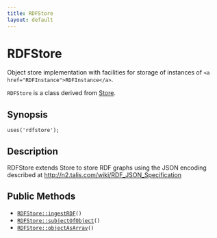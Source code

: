 ```yaml
---
title: RDFStore
layout: default
---
```


# RDFStore

Object store implementation with facilities for storage of instances of
`<a href="RDFInstance">RDFInstance</a>`.

<code>RDFStore</code> is a class derived from <a href="Store">Store</a>.

## Synopsis

<pre><code>uses('rdfstore');
</code></pre>
## Description

RDFStore extends Store to store RDF graphs using the JSON encoding
described at http://n2.talis.com/wiki/RDF_JSON_Specification

## Public Methods

* <code><a href="RDFStore%3A%3AingestRDF">RDFStore::ingestRDF</a>()</code>
* <code><a href="RDFStore%3A%3AsubjectOfObject">RDFStore::subjectOfObject</a>()</code>
* <code><a href="RDFStore%3A%3AobjectAsArray">RDFStore::objectAsArray</a>()</code>


